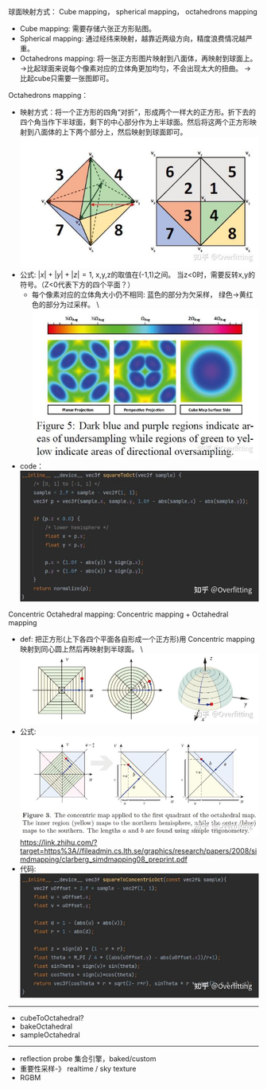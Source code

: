 球面映射方式： Cube mapping， spherical mapping， octahedrons mapping
- Cube mapping: 需要存储六张正方形贴图。
- Spherical mapping: 通过经纬来映射，越靠近两级方向，精度浪费情况越严重。
- Octahedrons mapping: 将一张正方形图片映射到八面体，再映射到球面上。 ->比起球面来说每个像素对应的立体角更加均匀，不会出现太大的扭曲。 -> 比起cube只需要一张图即可。

Octahedrons mapping：
- 映射方式：将一个正方形的四角“对折”，形成两个一样大的正方形。折下去的四个角当作下半球面，剩下的中心部分作为上半球面。然后将这两个正方形映射到八面体的上下两个部分上，然后映射到球面即可。 \
  ![v2-c677e5d7f6bc882a40d8b6e0f0cafb80_r](https://raw.githubusercontent.com/hwubh/Temp-Pics/main/v2-c677e5d7f6bc882a40d8b6e0f0cafb80_r.jpg)
- 公式: $|x| + |y| + |z| = 1$, x,y,z的取值在(-1,1)之间。 当z<0时，需要反转x,y的符号。（Z<0代表下方的四个平面？）
  - 每个像素对应的立体角大小仍不相同: 蓝色的部分为欠采样， 绿色->黄红色的部分为过采样。 \ ![v2-bb49da45b21c03f2b7d9db9f661899a9_r](https://raw.githubusercontent.com/hwubh/Temp-Pics/main/v2-bb49da45b21c03f2b7d9db9f661899a9_r.jpg)
- code： ![v2-df2904bf22b09b898c0d6dc688578de2_r](https://raw.githubusercontent.com/hwubh/Temp-Pics/main/v2-df2904bf22b09b898c0d6dc688578de2_r.jpg)

Concentric Octahedral mapping: Concentric mapping + Octahedral mapping 
- def: 把正方形(上下各四个平面各自形成一个正方形)用 Concentric mapping 映射到同心圆上然后再映射到半球面。 \ ![v2-eb4288937ec3c66d25cf3a2f6dad3602_r](https://raw.githubusercontent.com/hwubh/Temp-Pics/main/v2-eb4288937ec3c66d25cf3a2f6dad3602_r.jpg)
- 公式: ![v2-93833697474604f400792f6f8f136a9c_r](https://raw.githubusercontent.com/hwubh/Temp-Pics/main/v2-93833697474604f400792f6f8f136a9c_r.jpg) https://link.zhihu.com/?target=https%3A//fileadmin.cs.lth.se/graphics/research/papers/2008/simdmapping/clarberg_simdmapping08_preprint.pdf
- 代码: ![v2-42b5b3addd7df9763b7ea089bc47b5d3_r](https://raw.githubusercontent.com/hwubh/Temp-Pics/main/v2-42b5b3addd7df9763b7ea089bc47b5d3_r.jpg)



---------------

- cubeToOctahedral?
- bakeOctahedral
- sampleOctahedral


------------
- reflection probe 集合引擎，baked/custom
- 重要性采样-》 realtime / sky texture
- RGBM